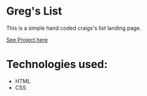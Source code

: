 # Greg's List
This is a simple hand coded craigs's list landing page.

[See Project here](http://justin-oreilly.com/gregs_list/)

# Technologies used:
  * HTML
  * CSS

